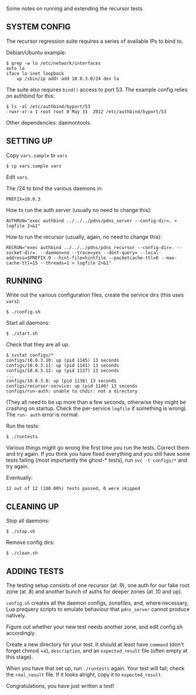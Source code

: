 Some notes on running and extending the recursor tests

SYSTEM CONFIG
-------------

The recursor regression suite requires a series of available IPs to bind to.

Debian/Ubuntu example:

    $ grep -w lo /etc/network/interfaces 
    auto lo
    iface lo inet loopback
        up /sbin/ip addr add 10.0.3.0/24 dev lo

The suite also requires `bind()` access to port 53. The example config
relies on authbind for this:

    $ ls -al /etc/authbind/byport/53
    -rwxr-xr-x 1 root root 0 May 31  2012 /etc/authbind/byport/53

Other dependencies: daemontools.

SETTING UP
----------

Copy `vars.sample` to `vars`

    $ cp vars.sample vars

Edit `vars`.

The /24 to bind the various daemons in:

    PREFIX=10.0.3

How to run the auth server (usually no need to change this):

    AUTHRUN="exec authbind ../../../pdns/pdns_server --config-dir=. > logfile 2>&1"

How to run the recursor (usually, again, no need to change this):

    RECRUN="exec authbind ../../../pdns/pdns_recursor --config-dir=. --socket-dir=. --daemon=no --trace=yes --dont-query= --local-address=$PREFIX.9 --hint-file=hintfile --packetcache-ttl=0 --max-cache-ttl=15 --threads=1 > logfile 2>&1"


RUNNING
-------

Write out the various configuration files, create the service dirs (this uses
`vars`):

    $ ./config.sh

Start all daemons:

    $ ./start.sh

Check that they are all up:

    $ svstat configs/*
    configs/10.0.3.10: up (pid 1145) 13 seconds
    configs/10.0.3.11: up (pid 1141) 13 seconds
    configs/10.0.3.12: up (pid 1137) 13 seconds
    ...
    configs/10.0.3.8: up (pid 1138) 13 seconds
    configs/recursor-service: up (pid 1140) 13 seconds
    configs/run-auth: unable to chdir: not a directory

(They all need to be up more than a few seconds, otherwise they might be
crashing on startup. Check the per-service `logfile` if something is wrong).
The `run- auth` error is normal.

Run the tests:

    $ ./runtests

Various things might go wrong the first time you run the tests. Correct them
and try again. If you think you have fixed everything and you still have some
tests failing (most importantly the ghost-* tests), run `svc -t configs/*` and
try again.

Eventually:

    12 out of 12 (100.00%) tests passed, 0 were skipped

CLEANING UP 
-----------

Stop all daemons:

    $ ./stop.sh

Remove config dirs:

    $ ./clean.sh

ADDING TESTS
------------

The testing setup consists of one recursor (at .9), one auth for our fake root
zone (at .8) and another bunch of auths for deeper zones (at .10 and up).

`config.sh` creates all the daemon configs, zonefiles, and, where necessary,
Lua prequery scripts to emulate behaviour that `pdns_server` cannot produce
natively.

Figure out whether your new test needs another zone, and edit config.sh accordingly.

Create a new directory for your test. It should at least have `command` (don't forget
chmod +x), `description`, and an `expected_result` file (often empty at this stage).

When you have that set up, run `./runtests` again. Your test will fail; check the
`real_result` file. If it looks alright, copy it to `expected_result`.

Congratulations, you have just written a test!
